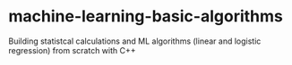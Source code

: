 # machine-learning-basic-algorithms
Building statistcal calculations and ML algorithms (linear and logistic regression) from scratch with C++
